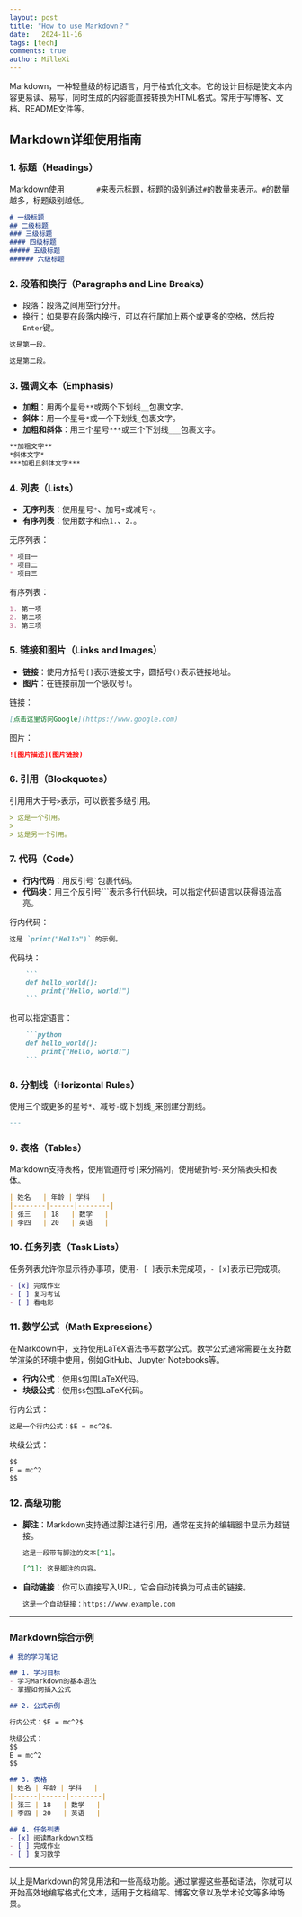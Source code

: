 ```yaml
---
layout: post
title: "How to use Markdown？"
date:   2024-11-16
tags: [tech]
comments: true
author: MilleXi
---
```

Markdown，一种轻量级的标记语言，用于格式化文本。它的设计目标是使文本内容更易读、易写，同时生成的内容能直接转换为HTML格式。常用于写博客、文档、README文件等。
<!-- more -->

## Markdown详细使用指南

### 1. **标题（Headings）**
Markdown使用`        #`来表示标题，标题的级别通过`#`的数量来表示。`#`的数量越多，标题级别越低。

```markdown
# 一级标题
## 二级标题
### 三级标题
#### 四级标题
##### 五级标题
###### 六级标题
```

### 2. **段落和换行（Paragraphs and Line Breaks）**
- 段落：段落之间用空行分开。
- 换行：如果要在段落内换行，可以在行尾加上两个或更多的空格，然后按`Enter`键。

```markdown
这是第一段。

这是第二段。
```

### 3. **强调文本（Emphasis）**
- **加粗**：用两个星号`**`或两个下划线`__`包裹文字。
- **斜体**：用一个星号`*`或一个下划线`_`包裹文字。
- **加粗和斜体**：用三个星号`***`或三个下划线`___`包裹文字。

```markdown
**加粗文字**
*斜体文字*
***加粗且斜体文字***
```

### 4. **列表（Lists）**

- **无序列表**：使用星号`*`、加号`+`或减号`-`。
- **有序列表**：使用数字和点`1.`、`2.`。

无序列表：
```markdown
* 项目一
* 项目二
* 项目三
```

有序列表：
```markdown
1. 第一项
2. 第二项
3. 第三项
```

### 5. **链接和图片（Links and Images）**

- **链接**：使用方括号`[]`表示链接文字，圆括号`()`表示链接地址。
- **图片**：在链接前加一个感叹号`!`。

链接：
```markdown
[点击这里访问Google](https://www.google.com)
```

图片：
```markdown
![图片描述](图片链接)
```

### 6. **引用（Blockquotes）**
引用用大于号`>`表示，可以嵌套多级引用。

```markdown
> 这是一个引用。
> 
> 这是另一个引用。
```

### 7. **代码（Code）**

- **行内代码**：用反引号`` ` ``包裹代码。
- **代码块**：用三个反引号```表示多行代码块，可以指定代码语言以获得语法高亮。

行内代码：
```markdown
这是 `print("Hello")` 的示例。
```

代码块：
```markdown
    ```
    def hello_world():
        print("Hello, world!")
    ```
```

也可以指定语言：
```markdown
    ```python
    def hello_world():
        print("Hello, world!")
    ```
```
   
### 8. **分割线（Horizontal Rules）**
使用三个或更多的星号`*`、减号`-`或下划线`_`来创建分割线。

```markdown
---
```

### 9. **表格（Tables）**
Markdown支持表格，使用管道符号`|`来分隔列，使用破折号`-`来分隔表头和表体。

```markdown
| 姓名   | 年龄 | 学科   |
|--------|------|--------|
| 张三   | 18   | 数学   |
| 李四   | 20   | 英语   |
```

### 10. **任务列表（Task Lists）**
任务列表允许你显示待办事项，使用`- [ ]`表示未完成项，`- [x]`表示已完成项。

```markdown
- [x] 完成作业
- [ ] 复习考试
- [ ] 看电影
```

### 11. **数学公式（Math Expressions）**
在Markdown中，支持使用LaTeX语法书写数学公式。数学公式通常需要在支持数学渲染的环境中使用，例如GitHub、Jupyter Notebooks等。

- **行内公式**：使用`$`包围LaTeX代码。
- **块级公式**：使用`$$`包围LaTeX代码。

行内公式：
```markdown
这是一个行内公式：$E = mc^2$。
```

块级公式：
```markdown
$$
E = mc^2
$$
```

### 12. **高级功能**

- **脚注**：Markdown支持通过脚注进行引用，通常在支持的编辑器中显示为超链接。
  ```markdown
  这是一段带有脚注的文本[^1]。
  
  [^1]: 这是脚注的内容。
  ```

- **自动链接**：你可以直接写入URL，它会自动转换为可点击的链接。
  ```markdown
  这是一个自动链接：https://www.example.com
  ```

---

### Markdown综合示例

```markdown
# 我的学习笔记

## 1. 学习目标
- 学习Markdown的基本语法
- 掌握如何插入公式

## 2. 公式示例

行内公式：$E = mc^2$

块级公式：
$$
E = mc^2
$$

## 3. 表格
| 姓名 | 年龄 | 学科   |
|------|------|--------|
| 张三 | 18   | 数学   |
| 李四 | 20   | 英语   |

## 4. 任务列表
- [x] 阅读Markdown文档
- [ ] 完成作业
- [ ] 复习数学

```

---

以上是Markdown的常见用法和一些高级功能。通过掌握这些基础语法，你就可以开始高效地编写格式化文本，适用于文档编写、博客文章以及学术论文等多种场景。
